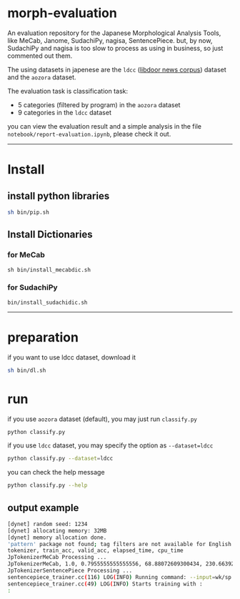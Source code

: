 # morph-evaluation
An evaluation repository for the Japanese Morphological Analysis Tools,
like MeCab, Janome, SudachiPy, nagisa, SentencePiece.
but, by now, SudachiPy and nagisa is too slow to process as using in business,
so just commented out them.

The using datasets in japenese are the `ldcc`
([libdoor news corpus](https://www.rondhuit.com/download.html)) dataset
and the `aozora` dataset.

The evaluation task is classification task:
- 5 categories (filtered by program) in the `aozora` dataset
- 9 categories in the `ldcc` dataset

you can view the evaluation result and a simple analysis in the file `notebook/report-evaluation.ipynb`, please check it out.


---

# Install

## install python libraries

```bash
sh bin/pip.sh
```

## Install Dictionaries

### for MeCab

```
sh bin/install_mecabdic.sh
```

### for SudachiPy

```
bin/install_sudachidic.sh
```

---

# preparation
if you want to use ldcc dataset, download it

```bash
sh bin/dl.sh
```

# run

if you use `aozora` dataset (default), you may just run `classify.py`

```bash
python classify.py
```

if you use `ldcc` dataset, you may specify the option as `--dataset=ldcc`

```bash
python classify.py --dataset=ldcc
```

you can check the help message

```bash
python classify.py --help
```

## output example

```bash
[dynet] random seed: 1234
[dynet] allocating memory: 32MB
[dynet] memory allocation done.
'pattern' package not found; tag filters are not available for English
tokenizer, train_acc, valid_acc, elapsed_time, cpu_time
JpTokenizerMeCab Processing ...
JpTokenizerMeCab, 1.0, 0.7955555555555556, 68.88072609300434, 230.663923129
JpTokenizerSentencePiece Processing ...
sentencepiece_trainer.cc(116) LOG(INFO) Running command: --input=wk/sp.txt                     --model_prefix=wk/sp                     --vocab_size=5000
sentencepiece_trainer.cc(49) LOG(INFO) Starts training with :
:
```
